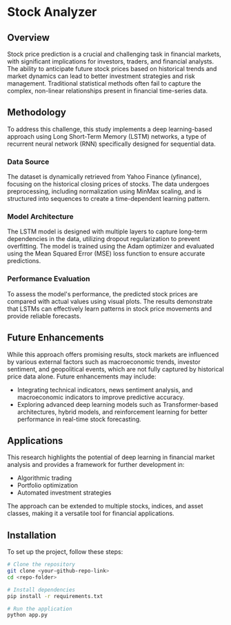 # Stock Analyzer

## Overview
Stock price prediction is a crucial and challenging task in financial markets, with significant implications for investors, traders, and financial analysts. The ability to anticipate future stock prices based on historical trends and market dynamics can lead to better investment strategies and risk management. Traditional statistical methods often fail to capture the complex, non-linear relationships present in financial time-series data.

## Methodology
To address this challenge, this study implements a deep learning-based approach using Long Short-Term Memory (LSTM) networks, a type of recurrent neural network (RNN) specifically designed for sequential data.

### Data Source
The dataset is dynamically retrieved from Yahoo Finance (yfinance), focusing on the historical closing prices of stocks. The data undergoes preprocessing, including normalization using MinMax scaling, and is structured into sequences to create a time-dependent learning pattern.

### Model Architecture
The LSTM model is designed with multiple layers to capture long-term dependencies in the data, utilizing dropout regularization to prevent overfitting. The model is trained using the Adam optimizer and evaluated using the Mean Squared Error (MSE) loss function to ensure accurate predictions.

### Performance Evaluation
To assess the model's performance, the predicted stock prices are compared with actual values using visual plots. The results demonstrate that LSTMs can effectively learn patterns in stock price movements and provide reliable forecasts. 

## Future Enhancements
While this approach offers promising results, stock markets are influenced by various external factors such as macroeconomic trends, investor sentiment, and geopolitical events, which are not fully captured by historical price data alone. Future enhancements may include:
- Integrating technical indicators, news sentiment analysis, and macroeconomic indicators to improve predictive accuracy.
- Exploring advanced deep learning models such as Transformer-based architectures, hybrid models, and reinforcement learning for better performance in real-time stock forecasting.

## Applications
This research highlights the potential of deep learning in financial market analysis and provides a framework for further development in:
- Algorithmic trading
- Portfolio optimization
- Automated investment strategies

The approach can be extended to multiple stocks, indices, and asset classes, making it a versatile tool for financial applications.

## Installation
To set up the project, follow these steps:

```sh
# Clone the repository
git clone <your-github-repo-link>
cd <repo-folder>

# Install dependencies
pip install -r requirements.txt

# Run the application
python app.py
```

